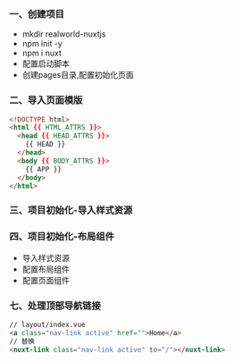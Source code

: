 ### 一、创建项目
- mkdir realworld-nuxtjs
- npm init -y
- npm i nuxt
- 配置启动脚本
- 创建pages目录,配置初始化页面

### 二、导入页面模版
```html
<!DOCTYPE html>
<html {{ HTML_ATTRS }}>
  <head {{ HEAD_ATTRS }}>
    {{ HEAD }}
  </head>
  <body {{ BODY_ATTRS }}>
    {{ APP }}
  </body>
</html>
```

### 三、项目初始化-导入样式资源

### 四、项目初始化-布局组件
- 导入样式资源
- 配置布局组件
- 配置页面组件

### 七、处理顶部导航链接
```html
// layout/index.vue
<a class="nav-link active" href="">Home</a>
// 替换
<nuxt-link class="nav-link active" to="/"></nuxt-link>                      
```